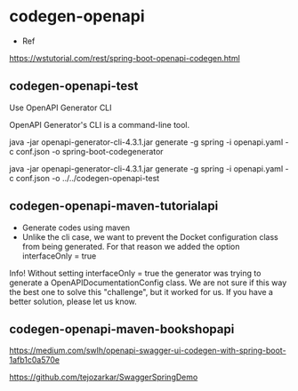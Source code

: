 # codegen-openapi

- Ref

https://wstutorial.com/rest/spring-boot-openapi-codegen.html

## codegen-openapi-test

Use OpenAPI Generator CLI

OpenAPI Generator's CLI is a command-line tool.

java -jar openapi-generator-cli-4.3.1.jar generate -g spring -i openapi.yaml -c conf.json -o spring-boot-codegenerator

java -jar openapi-generator-cli-4.3.1.jar generate -g spring -i openapi.yaml -c conf.json -o ../../codegen-openapi-test

## codegen-openapi-maven-tutorialapi

- Generate codes using maven
- Unlike the cli case, we want to prevent the Docket configuration class from being generated. For that reason we added the option interfaceOnly = true

Info! Without setting interfaceOnly = true the generator was trying to generate a OpenAPIDocumentationConfig class.
We are not sure if this way the best one to solve this "challenge", but it worked for us. If you have a better solution, please let us know.

## codegen-openapi-maven-bookshopapi

https://medium.com/swlh/openapi-swagger-ui-codegen-with-spring-boot-1afb1c0a570e

https://github.com/tejozarkar/SwaggerSpringDemo

